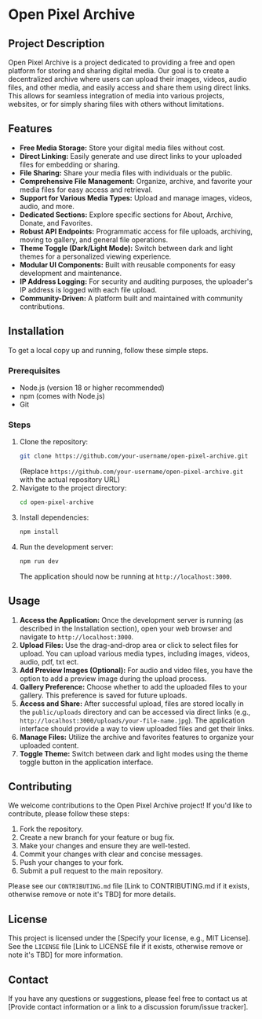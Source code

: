 # Open Pixel Archive

## Project Description

Open Pixel Archive is a project dedicated to providing a free and open platform for storing and sharing digital media. Our goal is to create a decentralized archive where users can upload their images, videos, audio files, and other media, and easily access and share them using direct links. This allows for seamless integration of media into various projects, websites, or for simply sharing files with others without limitations.

## Features

*   **Free Media Storage:** Store your digital media files without cost.
*   **Direct Linking:** Easily generate and use direct links to your uploaded files for embedding or sharing.
*   **File Sharing:** Share your media files with individuals or the public.
*   **Comprehensive File Management:** Organize, archive, and favorite your media files for easy access and retrieval.
*   **Support for Various Media Types:** Upload and manage images, videos, audio, and more.
*   **Dedicated Sections:** Explore specific sections for About, Archive, Donate, and Favorites.
*   **Robust API Endpoints:** Programmatic access for file uploads, archiving, moving to gallery, and general file operations.
*   **Theme Toggle (Dark/Light Mode):** Switch between dark and light themes for a personalized viewing experience.
*   **Modular UI Components:** Built with reusable components for easy development and maintenance.
*   **IP Address Logging:** For security and auditing purposes, the uploader's IP address is logged with each file upload.
*   **Community-Driven:** A platform built and maintained with community contributions.

## Installation

To get a local copy up and running, follow these simple steps.

### Prerequisites

*   Node.js (version 18 or higher recommended)
*   npm (comes with Node.js)
*   Git

### Steps

1.  Clone the repository:
    ```bash
    git clone https://github.com/your-username/open-pixel-archive.git
    ```
    (Replace `https://github.com/your-username/open-pixel-archive.git` with the actual repository URL)
2.  Navigate to the project directory:
    ```bash
    cd open-pixel-archive
    ```
3.  Install dependencies:
    ```bash
    npm install
    ```
4.  Run the development server:
    ```bash
    npm run dev
    ```
    The application should now be running at `http://localhost:3000`.

## Usage

1.  **Access the Application:** Once the development server is running (as described in the Installation section), open your web browser and navigate to `http://localhost:3000`.
2.  **Upload Files:** Use the drag-and-drop area or click to select files for upload. You can upload various media types, including images, videos, audio, pdf, txt ect.
3.  **Add Preview Images (Optional):** For audio and video files, you have the option to add a preview image during the upload process.
4.  **Gallery Preference:** Choose whether to add the uploaded files to your gallery. This preference is saved for future uploads.
5.  **Access and Share:** After successful upload, files are stored locally in the `public/uploads` directory and can be accessed via direct links (e.g., `http://localhost:3000/uploads/your-file-name.jpg`). The application interface should provide a way to view uploaded files and get their links.
6.  **Manage Files:** Utilize the archive and favorites features to organize your uploaded content.
7.  **Toggle Theme:** Switch between dark and light modes using the theme toggle button in the application interface.

## Contributing

We welcome contributions to the Open Pixel Archive project! If you'd like to contribute, please follow these steps:

1.  Fork the repository.
2.  Create a new branch for your feature or bug fix.
3.  Make your changes and ensure they are well-tested.
4.  Commit your changes with clear and concise messages.
5.  Push your changes to your fork.
6.  Submit a pull request to the main repository.

Please see our `CONTRIBUTING.md` file [Link to CONTRIBUTING.md if it exists, otherwise remove or note it's TBD] for more details.

## License

This project is licensed under the [Specify your license, e.g., MIT License]. See the `LICENSE` file [Link to LICENSE file if it exists, otherwise remove or note it's TBD] for more information.

## Contact

If you have any questions or suggestions, please feel free to contact us at [Provide contact information or a link to a discussion forum/issue tracker].
